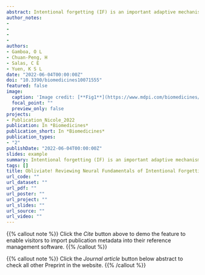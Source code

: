 ```yaml
---
abstract: Intentional forgetting (IF) is an important adaptive mechanism necessary for correct memory functioning, optimal psychological wellbeing, and appropriate daily performance. Due to its complexity, the neuropsychological processes that give birth to successful intentional forgetting are not yet clearly known. In this study, we used two different meta-analytic algorithms, Activation Likelihood Estimation (ALE) & Latent Dirichlet Allocation (LDA) to quantitatively assess the neural correlates of IF and to evaluate the degree of compatibility between the proposed neurobiological models and the existing brain imaging data. We found that IF involves the interaction of two networks, the main “core regions” consisting of a primarily right-lateralized frontal-parietal circuit that is activated irrespective of the paradigm used and sample characteristics and a second less constrained “supportive network” that involves frontal-hippocampal interactions when IF takes place. Additionally, our results support the validity of the inhibitory or thought suppression hypothesis. The presence of a neural signature of IF that is stable regardless of experimental paradigms is a promising finding that may open new venues for the development of effective clinical interventions.
author_notes:
- 
- 
- 
- 
authors:
- Gamboa, O L
- Chuan-Peng, H
- Salas, C E
- Yuen, K S L
date: "2022-06-04T00:00:00Z"
doi: "10.3390/biomedicines10071555"
featured: false
image:
  caption: 'Image credit: [**Fig1**](https://www.mdpi.com/biomedicines/biomedicines-10-01555/article_deploy/html/images/biomedicines-10-01555-g001.png)'
  focal_point: ""
  preview_only: false
projects:
- Publication_Nicole_2022
publication: In *Biomedicines*
publication_short: In *Biomedicines*
publication_types: 
- "2"
publishDate: "2022-06-04T00:00:00Z"
slides: example
summary: Intentional forgetting (IF) is an important adaptive mechanism necessary for correct memory functioning, optimal psychological wellbeing, and appropriate daily performance.
tags: []
title: Obliviate! Reviewing Neural Fundamentals of Intentional Forgetting from a Meta-Analytic Perspective
url_code: ""
url_dataset: ""
url_pdf: ""
url_poster: ""
url_project: ""
url_slides: ""
url_source: ""
url_video: ""
---
```


{{% callout note %}}
Click the _Cite_ button above to demo the feature to enable visitors to import publication metadata into their reference management software.
{{% /callout %}}

{{% callout note %}}
Click the _Journal article_ button below abstract to check all other Preprint in the website.
{{% /callout %}}
